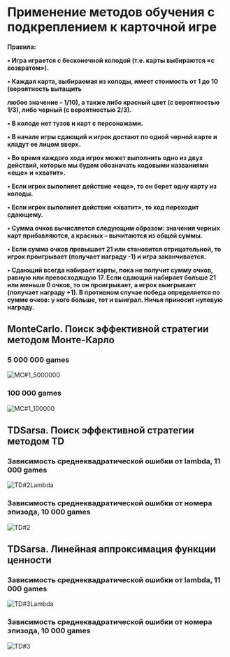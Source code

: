 <h1>Применение методов обучения с подкреплением к карточной игре</h1>

<h4>Правила: 
  
• Игра играется с бесконечной колодой (т.е. карты выбираются «с возвратом»).

• Каждая карта, выбираемая из колоды, имеет стоимость от 1 до 10 (вероятность вытащить

любое значение – 1/10), а также либо красный цвет (с вероятностью 1/3), либо черный (с
вероятностью 2/3).

• В колоде нет тузов и карт с персонажами.

• В начале игры сдающий и игрок достают по одной черной карте и кладут ее лицом вверх.

• Во время каждого хода игрок может выполнить одно из двух действий, которые мы будем
обозначать кодовыми названиями «еще» и «хватит».

• Если игрок выполняет действие «еще», то он берет одну карту из колоды.

• Если игрок выполняет действие «хватит», то ход переходит сдающему.

• Сумма очков вычисляется следующим образом: значения черных карт прибавляются, а
красных – вычитаются из общей суммы.

• Если сумма очков превышает 21 или становится отрицательной, то игрок проигрывает
(получает награду -1) и игра заканчивается.

• Сдающий всегда набирает карты, пока не получит сумму очков, равную или превосходящую
17. Если сдающий набирает больше 21 или меньше 0 очков, то он проигрывает, а игрок
выигрывает (получает награду +1). В противном случае победа определяется по сумме
очков: у кого больше, тот и выиграл. Ничья приносит нулевую награду.

</h2>

<!-- #1 -->
<h2>MonteCarlo. Поиск эффективной стратегии методом Монте-Карло</h2>

<h3> 5 000 000 games </h3>

![MC#1_5000000](https://user-images.githubusercontent.com/79199956/175033898-a1b16904-ac04-48a2-908e-899cbf5b06fe.PNG)

<h3> 100 000 games </h3>

![MC#1_100000](https://user-images.githubusercontent.com/79199956/175037040-bc3c0fc6-a8d7-42fe-b0b6-3055aad762fb.PNG)

<!-- #2 -->
<h2>TDSarsa. Поиск эффективной стратегии методом TD</h2>

<h3>Зависимость среднеквадратической ошибки от lambda, 11 000 games</h3>

![TD#2Lambda](https://user-images.githubusercontent.com/79199956/175036129-2092f046-4b49-4558-9ddb-d2b020391911.PNG)

<h3>Зависимость среднеквадратической ошибки от номера эпизода, 10 000 games</h3>

![TD#2](https://user-images.githubusercontent.com/79199956/175035887-ee9a2128-2962-434c-b6bf-f5c5641bb402.PNG)

<!-- #3 -->
<h2>TDSarsa. Линейная аппроксимация функции ценности</h2>

<h3>Зависимость среднеквадратической ошибки от lambda, 11 000 games</h3>

![TD#3Lambda](https://user-images.githubusercontent.com/79199956/175035201-897f279a-ff8f-4629-98eb-a0299e08d937.PNG)

<h3>Зависимость среднеквадратической ошибки от номера эпизода, 10 000 games</h3>

![TD#3](https://user-images.githubusercontent.com/79199956/175034629-6ab9dd62-98df-4949-b8b4-ab2f86bb7ddf.PNG)



